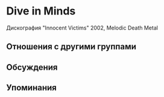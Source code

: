 # Dive in Minds

Дискография
"Innocent Victims" 2002, Melodic Death Metal

## Отношения с другими группами


## Обсуждения


## Упоминания

